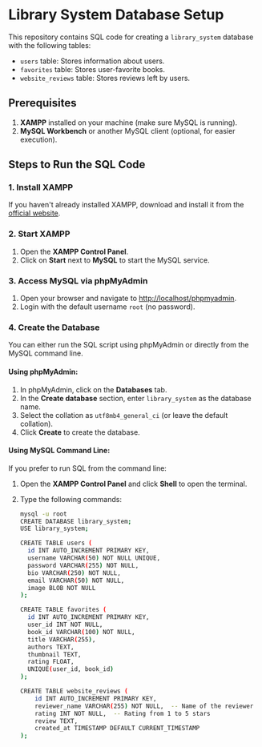 # Library System Database Setup

This repository contains SQL code for creating a `library_system` database with the following tables:
- `users` table: Stores information about users.
- `favorites` table: Stores user-favorite books.
- `website_reviews` table: Stores reviews left by users.

## Prerequisites

1. **XAMPP** installed on your machine (make sure MySQL is running).
2. **MySQL Workbench** or another MySQL client (optional, for easier execution).

## Steps to Run the SQL Code

### 1. Install XAMPP
If you haven't already installed XAMPP, download and install it from the [official website](https://www.apachefriends.org/).

### 2. Start XAMPP
1. Open the **XAMPP Control Panel**.
2. Click on **Start** next to **MySQL** to start the MySQL service.

### 3. Access MySQL via phpMyAdmin
1. Open your browser and navigate to [http://localhost/phpmyadmin](http://localhost/phpmyadmin).
2. Login with the default username `root` (no password).

### 4. Create the Database
You can either run the SQL script using phpMyAdmin or directly from the MySQL command line.

#### Using phpMyAdmin:
1. In phpMyAdmin, click on the **Databases** tab.
2. In the **Create database** section, enter `library_system` as the database name.
3. Select the collation as `utf8mb4_general_ci` (or leave the default collation).
4. Click **Create** to create the database.

#### Using MySQL Command Line:
If you prefer to run SQL from the command line:
1. Open the **XAMPP Control Panel** and click **Shell** to open the terminal.
2. Type the following commands:
   
   ```bash
   mysql -u root
   CREATE DATABASE library_system;
   USE library_system;

   CREATE TABLE users (
     id INT AUTO_INCREMENT PRIMARY KEY,
     username VARCHAR(50) NOT NULL UNIQUE,
     password VARCHAR(255) NOT NULL,
     bio VARCHAR(250) NOT NULL,
     email VARCHAR(50) NOT NULL,
     image BLOB NOT NULL
   );

   CREATE TABLE favorites (
     id INT AUTO_INCREMENT PRIMARY KEY,
     user_id INT NOT NULL,
     book_id VARCHAR(100) NOT NULL,
     title VARCHAR(255),
     authors TEXT,
     thumbnail TEXT,
     rating FLOAT,
     UNIQUE(user_id, book_id)
   );

   CREATE TABLE website_reviews (
       id INT AUTO_INCREMENT PRIMARY KEY,
       reviewer_name VARCHAR(255) NOT NULL,  -- Name of the reviewer
       rating INT NOT NULL,  -- Rating from 1 to 5 stars
       review TEXT,
       created_at TIMESTAMP DEFAULT CURRENT_TIMESTAMP
   );
